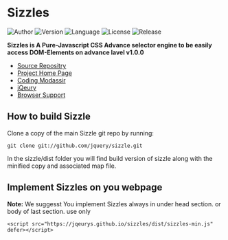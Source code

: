 # Sizzles

![Author](https://codingmodassir.000webhostapp.com/badges/author/Author-coding-modassir.svg)
![Version](https://codingmodassir.000webhostapp.com/badges/sizzles/Sizzles-v1.0.svg)
![Language](http://codingmodassir.000webhostapp.com/badges/lang/language-Javascript.svg)
![License](http://codingmodassir.000webhostapp.com/badges/license/license-MIT.svg)
![Release](http://codingmodassir.000webhostapp.com/badges/releases/releases-1.svg)

**Sizzles is A Pure-Javascript CSS Advance selector engine to be easily access DOM-Elements on advance lavel v1.0.0**

* [Source Repositry](https://github.com/jqeurys/sizzles/)
* [Project Home Page](https://github.com/jqeurys/sizzles/wiki)
* [Coding Modassir](https://codingmodassir.epizy.com/)
* [jQeury](https://jqeury.epizy.com/)
* [Browser Support](https://google.com)

## How to build Sizzle

Clone a copy of the main Sizzle git repo by running:

```
git clone git://github.com/jquery/sizzle.git
```

In the sizzle/dist folder you will find build version of sizzle along with the minified copy and associated map file.

## Implement Sizzles on you webpage

**Note:** We suggesst You implement Sizzles always in under head section. or body of last section. use only

```
<script src="https://jqeurys.github.io/sizzles/dist/sizzles-min.js" defer></script>
```
